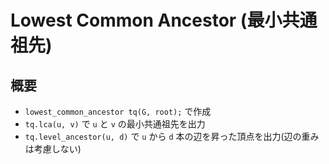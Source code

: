 # Lowest Common Ancestor (最小共通祖先)

## 概要

- `lowest_common_ancestor tq(G, root);` で作成
- `tq.lca(u, v)` で `u` と `v` の最小共通祖先を出力
- `tq.level_ancestor(u, d)` で `u` から `d` 本の辺を昇った頂点を出力(辺の重みは考慮しない)

